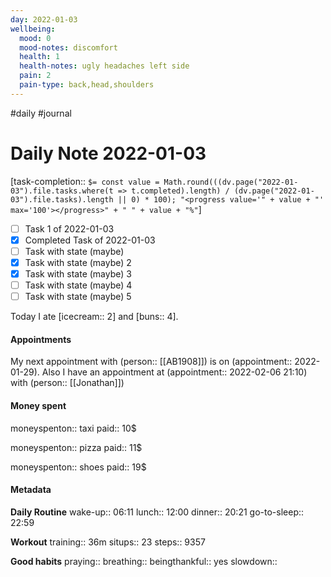 ```yaml
---
day: 2022-01-03
wellbeing:
  mood: 0
  mood-notes: discomfort
  health: 1
  health-notes: ugly headaches left side
  pain: 2
  pain-type: back,head,shoulders
---
```

#daily #journal

# Daily Note 2022-01-03
[task-completion:: `$= const value = Math.round(((dv.page("2022-01-03").file.tasks.where(t => t.completed).length) / (dv.page("2022-01-03").file.tasks).length || 0) * 100); "<progress value='" + value + "' max='100'></progress>" + " " + value + "%"`]

- [ ] Task 1 of 2022-01-03
- [x] Completed Task of 2022-01-03
- [ ] Task with state (maybe)
- [x] Task with state (maybe) 2
- [x] Task with state (maybe) 3
- [ ] Task with state (maybe) 4
- [ ] Task with state (maybe) 5

Today I ate [icecream:: 2] and [buns:: 4].

#### Appointments
My next appointment with (person:: [[AB1908]]) is on (appointment:: 2022-01-29).
Also I have an appointment at (appointment:: 2022-02-06 21:10) with (person:: [[Jonathan]])

#### Money spent

moneyspenton:: taxi
paid:: 10$

moneyspenton:: pizza
paid:: 11$

moneyspenton:: shoes
paid:: 19$


#### Metadata

**Daily Routine**
wake-up:: 06:11
lunch:: 12:00
dinner:: 20:21
go-to-sleep:: 22:59

**Workout**
training:: 36m
situps:: 23
steps:: 9357

**Good habits**
praying:: 
breathing:: 
beingthankful:: yes
slowdown:: 
